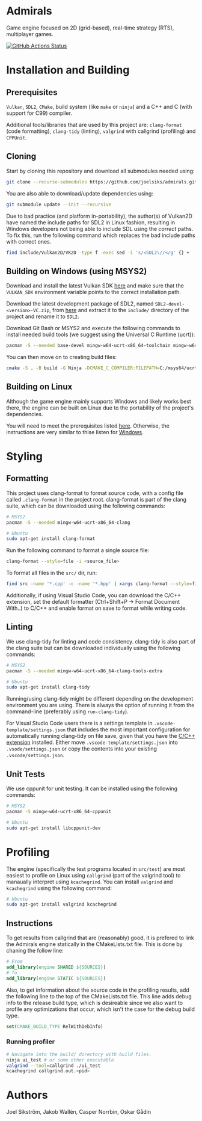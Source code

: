 # Admirals

Game engine focused on 2D (grid-based), real-time strategy (RTS), multiplayer games. 

[![GitHub Actions Status](https://github.com/joelsiks/admirals/actions/workflows/main.yml/badge.svg)](https://github.com/joelsiks/admirals/actions/workflows/main.yml)


# Installation and Building

## Prerequisites
`Vulkan`, `SDL2`, `CMake`, build system (like `make` or `ninja`) and a C++ and C (with support for C99) compiler.
 
Additional tools/libraries that are used by this project are:
`clang-format` (code formatting), `clang-tidy` (linting), `valgrind` with callgrind (profiling) and `CPPUnit`.

## Cloning

Start by cloning this repository and download all submodules needed using:
```bash
git clone --recurse-submodules https://github.com/joelsiks/admirals.git
```

You are also able to download/update dependencies using:
```bash
git submodule update --init --recursive
```

Due to bad practice (and platform in-portability), the author(s) of Vulkan2D have named the include paths for SDL2 in Linux fashion, resulting in Windows developers not being able to include SDL using the *correct* paths. To fix this, run the following command which replaces the bad include paths with correct ones.
```bash
find include/Vulkan2D/VK2D -type f -exec sed -i 's/<SDL2\//</g' {} +
```

## Building on Windows (using MSYS2)

Download and install the latest Vulkan SDK [here](https://vulkan.lunarg.com/) and make sure that the `VULKAN_SDK` environment variable points to the correct installation path.

Download the latest development package of SDL2, named `SDL2-devel-<version>-VC.zip`, from [here](https://github.com/libsdl-org/SDL/releases) and extract it to the `include/` directory of the project and rename it to `SDL2`.

Download Git Bash or MSYS2 and execute the following commands to install needed build tools (we suggest using the Universal C Runtime (ucrt)):
```bash
pacman -S --needed base-devel mingw-w64-ucrt-x86_64-toolchain mingw-w64-ucrt-x86_64-ninja mingw-w64-ucrt-x86_64-cmake 
```

You can then move on to creating build files:
```bash
cmake -S . -B build -G Ninja -DCMAKE_C_COMPILER:FILEPATH=C:/msys64/ucrt64/bin/gcc.exe -DCMAKE_CXX_COMPILER=C:/msys64/ucrt64/bin/g++.exe
```

## Building on Linux

Although the game engine mainly supports Windows and likely works best there, the engine can be built on Linux due to the portability of the project's dependencies.

You will need to meet the prerequisites listed [here](#prerequisites). Otherwise, the instructions are very similar to thise listen for [Windows](#building-on-windows-using-msys2).

# Styling

## Formatting

This project uses clang-format to format source code, with a config file called `.clang-format` in the project root. clang-format is part of the clang suite, which can be downloaded using the following commands:

```bash
# MSYS2
pacman -S --needed mingw-w64-ucrt-x86_64-clang

# Ubuntu
sudo apt-get install clang-format
```

Run the following command to format a single source file:
```bash
clang-format --style=file -i <source_file>
```

To format all files in the `src/` dir, run:
```bash
find src -name '*.cpp' -o -name '*.hpp' | xargs clang-format --style=file -i
```

Additionally, if using Visual Studio Code, you can download the C/C++ extension, set the default formatter (Ctrl+Shift+P -> Format Document With..) to C/C++ and enable format on save to format while writing code.

## Linting

We use clang-tidy for linting and code consistency. clang-tidy is also part of the clang suite but can be downloaded individually using the following commands:

```bash
# MSYS2
pacman -S --needed mingw-w64-ucrt-x86_64-clang-tools-extra

# Ubuntu
sudo apt-get install clang-tidy
```

Running/using clang-tidy might be different depending on the development environment you are using. There is always the option of running it from the command-line (preferably using `run-clang-tidy`).

For Visual Studio Code users there is a settings template in `.vscode-template/settings.json` that includes the most important configuration for automatically running clang-tidy on file save, given that you have the [C/C++ extension](https://marketplace.visualstudio.com/items?itemName=ms-vscode.cpptools) installed. Either move `.vscode-template/settings.json` into `.vsode/settings.json` or copy the contents into your existing `.vscode/settings.json`.

## Unit Tests

We use cppunit for unit testing. It can be installed using the following commands:
```bash
# MSYS2
pacman -S mingw-w64-ucrt-x86_64-cppunit

# Ubuntu
sudo apt-get install libcppunit-dev
```

# Profiling

The engine (specifically the test programs located in `src/test`) are most easiest to profile on Linux using `callgrind` (part of the valgrind tool) to manaually interpret using `kcachegrind`. You can install `valgrind` and `kcachegrind` using the following command:
```bash
# Ubuntu
sudo apt-get install valgrind kcachegrind
```

## Instructions

To get results from callgrind that are (reasonably) good, it is prefered to link the Admirals engine statically in the CMakeLists.txt file. This is done by chaning the follow line:
```cmake
# From
add_library(engine SHARED ${SOURCES})
# To
add_library(engine STATIC ${SOURCES})
```

Also, to get information about the source code in the profiling results, add the following line to the top of the CMakeLists.txt file. This line adds debug info to the release build type, which is desireable since we also want to profile any optimizations that occur, which isn't the case for the debug build type.
```cmake
set(CMAKE_BUILD_TYPE RelWithDebInfo)
```

### Running profiler
```bash
# Navigate into the build/ directory with build files.
ninja ui_test # or some other executable
valgrind --tool=callgrind ./ui_test
kcachegrind callgrind.out.<pid>
```

# Authors

Joel Sikström, Jakob Wallén, Casper Norrbin, Oskar Gådin
